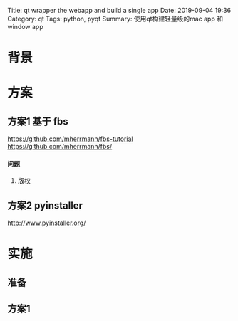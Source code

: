 Title: qt wrapper the webapp and build a single app
Date: 2019-09-04 19:36
Category: qt
Tags: python, pyqt
Summary: 使用qt构建轻量级的mac app 和 window app

# 背景

# 方案

## 方案1 基于 fbs

https://github.com/mherrmann/fbs-tutorial
https://github.com/mherrmann/fbs/

#### 问题

1. 版权

## 方案2 pyinstaller

http://www.pyinstaller.org/


# 实施

## 准备

## 方案1

